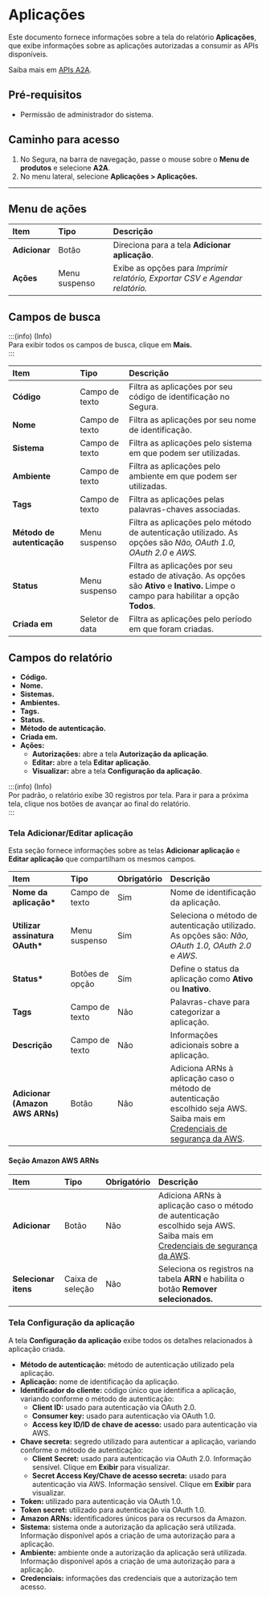 # Aplicações

Este documento fornece informações sobre a tela do relatório **Aplicações**, que exibe informações sobre as aplicações autorizadas a consumir as APIs disponíveis.  

Saiba mais em [APIs A2A](/v4/docs/pt/apis-a2a).

## Pré-requisitos
* Permissão de administrador do sistema.


## Caminho para acesso

1. No Segura, na barra de navegação, passe o mouse sobre o **Menu de produtos** e selecione **A2A**.  
2. No menu lateral, selecione **Aplicações > Aplicações.**

---
## Menu de ações

| Item | Tipo | Descrição |
| :---- | :---- | :---- |
| **Adicionar** | Botão | Direciona para a tela **Adicionar aplicação**. |
| **Ações** | Menu suspenso | Exibe as opções para *Imprimir relatório, Exportar CSV e Agendar relatório.* |

## Campos de busca

:::(info) (Info)  
Para exibir todos os campos de busca, clique em **Mais.**  
:::

| Item | Tipo | Descrição |
| :---- | :---- | :---- |
| **Código** | Campo de texto | Filtra as aplicações por seu código de identificação no Segura. |
| **Nome** | Campo de texto | Filtra as aplicações por seu nome de identificação. |
| **Sistema** | Campo de texto | Filtra as aplicações pelo sistema em que podem ser utilizadas. |
| **Ambiente** | Campo de texto | Filtra as aplicações pelo ambiente em que podem ser utilizadas. |
| **Tags** | Campo de texto | Filtra as aplicações pelas palavras-chaves associadas. |
| **Método de autenticação** | Menu suspenso | Filtra as aplicações pelo método de autenticação utilizado. As opções são *Não, OAuth 1.0, OAuth 2.0* e *AWS.* |
| **Status** | Menu suspenso | Filtra as aplicações por seu estado de ativação. As opções são **Ativo** e **Inativo.** Limpe o campo para habilitar a opção **Todos**. |
| **Criada em** | Seletor de data | Filtra as aplicações pelo período em que foram criadas. |



## Campos do relatório

* **Código.**  
* **Nome.**  
* **Sistemas.**  
* **Ambientes.**  
* **Tags.**  
* **Status.**  
* **Método de autenticação.**  
* **Criada em.**  
* **Ações:**  
  * **Autorizações:** abre a tela **Autorização da aplicação**.  
  * **Editar:** abre a tela **Editar aplicação**.  
  * **Visualizar:** abre a tela **Configuração da aplicação**.

:::(info) (Info)  
Por padrão, o relatório exibe 30 registros por tela. Para ir para a próxima tela, clique nos botões de avançar ao final do relatório.  
:::

### Tela Adicionar/Editar aplicação

Esta seção fornece informações sobre as telas **Adicionar aplicação** e **Editar aplicação** que compartilham os mesmos campos.

| Item | Tipo | Obrigatório | Descrição |
| :---- | :---- | :---- | :---- |
| **Nome da aplicação\*** | Campo de texto | Sim | Nome de identificação da aplicação. |
| **Utilizar assinatura OAuth\*** | Menu suspenso | Sim | Seleciona o método de autenticação utilizado. As opções são: *Não, OAuth 1.0, OAuth 2.0* e *AWS*.   |
| **Status\*** | Botões de opção | Sim | Define o status da aplicação como **Ativo** ou **Inativo**. |
| **Tags** | Campo de texto | Não | Palavras-chave para categorizar a aplicação. |
| **Descrição** | Campo de texto | Não | Informações adicionais sobre a aplicação. |
| **Adicionar (Amazon AWS ARNs)** | Botão | Não | Adiciona ARNs à aplicação caso o método de autenticação escolhido seja AWS. Saiba mais em [Credenciais de segurança da AWS](https://docs.aws.amazon.com/pt_br/IAM/latest/UserGuide/security-creds.html#access-keys-and-secret-access-keys). |

####  Seção Amazon AWS ARNs

| Item | Tipo | Obrigatório | Descrição |
| :---- | :---- | :---- | :---- |
| **Adicionar**  | Botão | Não | Adiciona ARNs à aplicação caso o método de autenticação escolhido seja AWS. Saiba mais em [Credenciais de segurança da AWS](https://docs.aws.amazon.com/pt_br/IAM/latest/UserGuide/security-creds.html#access-keys-and-secret-access-keys). |
| **Selecionar itens** | Caixa de seleção | Não | Seleciona os registros na tabela **ARN** e habilita o botão **Remover selecionados.** |



### Tela Configuração da aplicação 

A tela **Configuração da aplicação** exibe todos os detalhes relacionados à aplicação criada.

* **Método de autenticação:** método de autenticação utilizado pela aplicação.  
* **Aplicação:** nome de identificação da aplicação.  
* **Identificador do cliente:** código único que identifica a aplicação, variando conforme o método de autenticação:  
  * **Client ID:** usado para autenticação via OAuth 2.0.  
  * **Consumer key:** usado para autenticação via OAuth 1.0.  
  * **Access key ID/ID de chave de acesso:** usado para autenticação via AWS.  
* **Chave secreta:** segredo utilizado para autenticar a aplicação, variando conforme o método de autenticação:  
  * **Client Secret:** usado para autenticação via OAuth 2.0. Informação sensível. Clique em **Exibir** para visualizar.  
  * **Secret Access Key/Chave de acesso secreta:** usado para autenticação via AWS. Informação sensível. Clique em **Exibir** para visualizar.  
* **Token:** utilizado para autenticação via OAuth 1.0.  
* **Token secret:** utilizado para autenticação via OAuth 1.0.  
* **Amazon ARNs:** identificadores únicos para os recursos da Amazon.  
* **Sistema:** sistema onde a autorização da aplicação será utilizada. Informação disponível após a criação de uma autorização para a aplicação.  
* **Ambiente:** ambiente onde a autorização da aplicação será utilizada. Informação disponível após a criação de uma autorização para a aplicação.  
* **Credenciais:** informações das credenciais que a autorização tem acesso.

